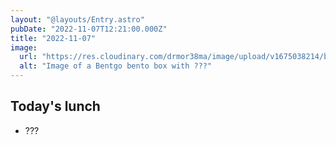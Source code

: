 ```yaml
---
layout: "@layouts/Entry.astro"
pubDate: "2022-11-07T12:21:00.000Z"
title: "2022-11-07"
image:
  url: "https://res.cloudinary.com/drmor38ma/image/upload/v1675038214/bbt/2022-11-07_qwuomq.jpg"
  alt: "Image of a Bentgo bento box with ???"
---
```


## Today's lunch

- ???
